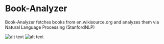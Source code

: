 # Book-Analyzer
Book-Analyzer fetches books from en.wikisource.org and analyzes them via Natural Language Processing (StanfordNLP)

![alt text](https://github.com/its-leo/Book-Analyzer/blob/master/img/1.PNG)
![alt text](https://github.com/its-leo/Book-Analyzer/blob/master/img/2.PNG)
